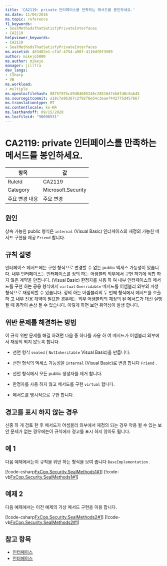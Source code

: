 ```yaml
---
title: 'CA2119: private 인터페이스를 만족하는 메서드를 봉인하세요.'
ms.date: 11/04/2016
ms.topic: reference
f1_keywords:
- SealMethodsThatSatisfyPrivateInterfaces
- CA2119
helpviewer_keywords:
- CA2119
- SealMethodsThatSatisfyPrivateInterfaces
ms.assetid: 483d02e1-cfaf-4754-a98f-4116df0f3509
author: mikejo5000
ms.author: mikejo
manager: jillfra
dev_langs:
- CSharp
- VB
ms.workload:
- multiple
ms.openlocfilehash: 8875f97bcd9d84605246c2851647eb8fd0c8ab45
ms.sourcegitcommit: a18c7e9b367c2f92f6e54c3eaef442775d457667
ms.translationtype: MT
ms.contentlocale: ko-KR
ms.lasthandoff: 09/15/2020
ms.locfileid: "90098531"
---
```

# <a name="ca2119-seal-methods-that-satisfy-private-interfaces"></a>CA2119: private 인터페이스를 만족하는 메서드를 봉인하세요.

|항목|값|
|-|-|
|RuleId|CA2119|
|Category|Microsoft.Security|
|주요 변경 내용|주요 변경|

## <a name="cause"></a>원인
상속 가능한 public 형식은 `internal` (Visual Basic) 인터페이스의 재정의 가능한 메서드 구현을 제공 `Friend` 합니다.

## <a name="rule-description"></a>규칙 설명
인터페이스 메서드에는 구현 형식으로 변경할 수 없는 public 액세스 가능성이 있습니다. 내부 인터페이스는 인터페이스를 정의 하는 어셈블리 외부에서 구현 하기에 적합 하지 않은 계약을 만듭니다. (Visual Basic) 한정자를 사용 하 여 내부 인터페이스의 메서드를 구현 하는 공용 형식에서 `virtual` `Overridable` 메서드를 어셈블리 외부의 파생 형식으로 재정의할 수 있습니다. 정의 하는 어셈블리의 두 번째 형식에서 메서드를 호출 하 고 내부 전용 계약이 필요한 경우에는 외부 어셈블리의 재정의 된 메서드가 대신 실행 될 때 동작이 손상 될 수 있습니다. 이렇게 하면 보안 취약성이 발생 합니다.

## <a name="how-to-fix-violations"></a>위반 문제를 해결하는 방법
이 규칙 위반 문제를 해결 하려면 다음 중 하나를 사용 하 여 메서드가 어셈블리 외부에서 재정의 되지 않도록 합니다.

- 선언 형식 `sealed` ( `NotInheritable` Visual Basic)을 만듭니다.

- 선언 형식의 액세스 가능성을 `internal` (Visual Basic)로 변경 합니다 `Friend` .

- 선언 형식에서 모든 public 생성자를 제거 합니다.

- 한정자를 사용 하지 않고 메서드를 구현 `virtual` 합니다.

- 메서드를 명시적으로 구현 합니다.

## <a name="when-to-suppress-warnings"></a>경고를 표시 하지 않는 경우
신중 하 게 검토 한 후 메서드가 어셈블리 외부에서 재정의 되는 경우 악용 될 수 있는 보안 문제가 없는 경우에는이 규칙에서 경고를 표시 하지 않아도 됩니다.

## <a name="example-1"></a>예 1
다음 예제에서는이 규칙을 위반 하는 형식을 보여 줍니다 `BaseImplementation` .

[!code-csharp[FxCop.Security.SealMethods1#1](../code-quality/codesnippet/CSharp/ca2119-seal-methods-that-satisfy-private-interfaces_1.cs)]
[!code-vb[FxCop.Security.SealMethods1#1](../code-quality/codesnippet/VisualBasic/ca2119-seal-methods-that-satisfy-private-interfaces_1.vb)]

## <a name="example-2"></a>예제 2
다음 예제에서는 이전 예제의 가상 메서드 구현을 이용 합니다.

[!code-csharp[FxCop.Security.SealMethods2#1](../code-quality/codesnippet/CSharp/ca2119-seal-methods-that-satisfy-private-interfaces_2.cs)]
[!code-vb[FxCop.Security.SealMethods2#1](../code-quality/codesnippet/VisualBasic/ca2119-seal-methods-that-satisfy-private-interfaces_2.vb)]

## <a name="see-also"></a>참고 항목

- [인터페이스](/dotnet/csharp/programming-guide/interfaces/index)
- [인터페이스](/dotnet/visual-basic/programming-guide/language-features/interfaces/index)

